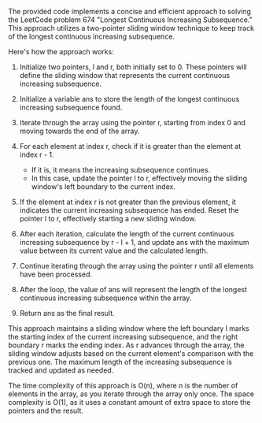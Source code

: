 The provided code implements a concise and efficient approach to solving the LeetCode problem 674 "Longest Continuous Increasing Subsequence." This approach utilizes 
a two-pointer sliding window technique to keep track of the longest continuous increasing subsequence.

Here's how the approach works:

1. Initialize two pointers, l and r, both initially set to 0. These pointers will define the sliding window that represents the current continuous increasing 
subsequence.

2. Initialize a variable ans to store the length of the longest continuous increasing subsequence found.

3. Iterate through the array using the pointer r, starting from index 0 and moving towards the end of the array.

4. For each element at index r, check if it is greater than the element at index r - 1.
   - If it is, it means the increasing subsequence continues.
   - In this case, update the pointer l to r, effectively moving the sliding window's left boundary to the current index.

5. If the element at index r is not greater than the previous element, it indicates the current increasing subsequence has ended. Reset the pointer l to r, 
effectively starting a new sliding window.

6. After each iteration, calculate the length of the current continuous increasing subsequence by r - l + 1, and update ans with the maximum value between its 
current value and the calculated length.

7. Continue iterating through the array using the pointer r until all elements have been processed.

8. After the loop, the value of ans will represent the length of the longest continuous increasing subsequence within the array.

9. Return ans as the final result.


This approach maintains a sliding window where the left boundary l marks the starting index of the current increasing subsequence, and the right boundary r marks 
the ending index. As r advances through the array, the sliding window adjusts based on the current element's comparison with the previous one. The maximum length 
of the increasing subsequence is tracked and updated as needed.

The time complexity of this approach is O(n), where n is the number of elements in the array, as you iterate through the array only once. The space complexity is 
O(1), as it uses a constant amount of extra space to store the pointers and the result.
